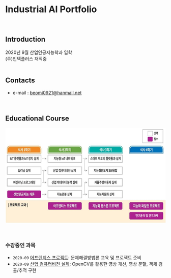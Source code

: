 # **Industrial AI Portfolio** 
</br>

## Introduction

2020년 9월 산업인공지능학과 입학
</br>
(주)인텍플러스 재직중
</br></br>

## Contacts

- e-mail : beomi0921@hanmail.net
</br>

## Educational Course

<p align="center">
  
<img src="./images/EdCoourse.JPG"  width="640" height="300">

</p>
</br>

### 수강중인 과목

- `2020-09` [어프렌티스 프로젝트](https://github.com/psb1008/industrial-AI/tree/master/projects/어프렌티스-프로젝트): 문제해결방법론 교육 및 프로젝트 준비
- `2020-09` [산업 컴퓨터비전 실제](https://github.com/psb1008/industrial-AI/tree/master/projects/산업-컴퓨터비전-실제): OpenCV를 활용한 영상 개선, 영상 분할, 객체 검출/추적 구현 


